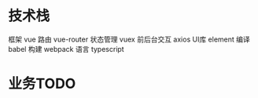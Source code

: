 # 技术栈
框架 vue
路由 vue-router
状态管理 vuex
前后台交互 axios
UI库 element
编译 babel
构建 webpack
语言 typescript

# 业务TODO
